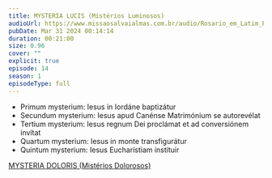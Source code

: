 ```yaml
---
title: MYSTERIA LUCIS (Mistérios Luminosos)
audioUrl: https://www.missaosalvaialmas.com.br/audio/Rosario_em_Latim_Papa_Bento_XV_Luminosos.mp3
pubDate: Mar 31 2024 00:14:14
duration: 00:21:00
size: 0.96
cover: ""
explicit: true
episode: 14
season: 1
episodeType: full
---
```


  - Primum mysterium: Iesus in Iordáne baptizátur
  - Secundum mysterium: Iesus apud Canénse Matrimónium se autorevélat
  - Tertium mysterium: Iesus regnum Dei proclámat et ad conversiónem invítat
  - Quartum mysterium: Iesus in monte transfigurátur
  - Quintum mysterium: Iesus Eucharístiam instítuir

<div class="text-center mt-16">
  <a class="btn btn-accent mt-9" href="/episode/05post">MYSTERIA DOLORIS (Mistérios Dolorosos)</a>
</div>